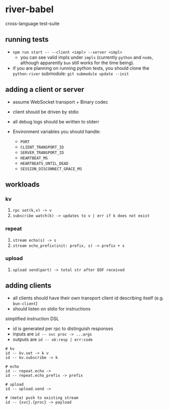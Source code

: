 # river-babel
cross-language test-suite

## running tests

- `npm run start -- --client <impl> --server <impl>`
  - you can see valid impls under `impls` (currently `python` and `node`, although apparently `bun`
    still works for the time being).
- if you are planning on running python tests, you should clone the `python-river`
  submodule: `git submodule update --init`

## adding a client or server
- assume WebSocket transport + Binary codec
- client should be driven by stdio
- all debug logs should be written to stderr

- Environment variables you should handle:
  - `PORT`
  - `CLIENT_TRANSPORT_ID`
  - `SERVER_TRANSPORT_ID`
  - `HEARTBEAT_MS`
  - `HEARTBEATS_UNTIL_DEAD`
  - `SESSION_DISCONNECT_GRACE_MS`

## workloads
### kv
1. `rpc set(k,v) -> v`
2. `subscribe watch(k) -> updates to v | err if k does not exist`

### repeat
1. `stream echo(s) -> s`
2. `stream echo_prefix(init: prefix, s) -> prefix + s`

### upload
1. `upload send(part) -> total str after EOF received`

## adding clients
- all clients should have their own transport client id describing itself (e.g. `bun-client`)
- should listen on stdio for instructions

simplified instruction DSL
- id is generated per rpc to distinguish responses
- inputs are `id -- svc proc -> ...args`
- outputs are `id -- ok:resp | err:code`

```
# kv
id -- kv.set -> k v
id -- kv.subscribe -> k

# echo
id -- repeat.echo ->
id -- repeat.echo_prefix -> prefix

# upload
id -- upload.send ->

# (meta) push to existing stream
id -- {svc}.{proc} -> payload
```
